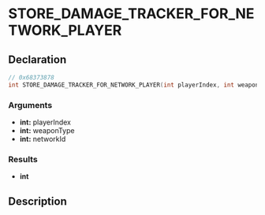 # STORE_DAMAGE_TRACKER_FOR_NETWORK_PLAYER

## Declaration
```cpp
// 0x68373878
int STORE_DAMAGE_TRACKER_FOR_NETWORK_PLAYER(int playerIndex, int weaponType, int networkId);
```

### Arguments
- **int:** playerIndex
- **int:** weaponType
- **int:** networkId

### Results
- **int**

## Description
